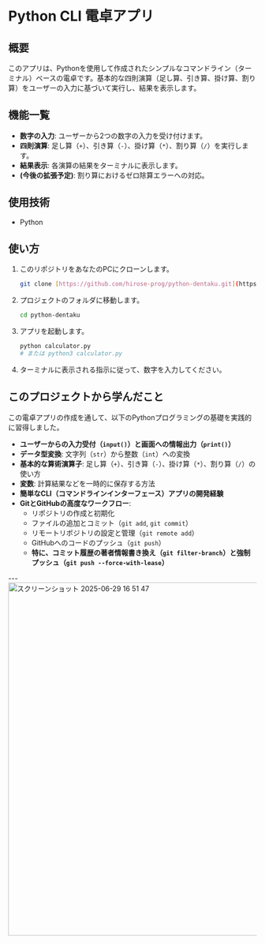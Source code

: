 # Python CLI 電卓アプリ

## 概要

このアプリは、Pythonを使用して作成されたシンプルなコマンドライン（ターミナル）ベースの電卓です。基本的な四則演算（足し算、引き算、掛け算、割り算）をユーザーの入力に基づいて実行し、結果を表示します。

## 機能一覧

-   **数字の入力**: ユーザーから2つの数字の入力を受け付けます。
-   **四則演算**: 足し算（`+`）、引き算（`-`）、掛け算（`*`）、割り算（`/`）を実行します。
-   **結果表示**: 各演算の結果をターミナルに表示します。
-   **(今後の拡張予定)**: 割り算におけるゼロ除算エラーへの対応。

## 使用技術

-   Python

## 使い方

1.  このリポジトリをあなたのPCにクローンします。
    ```bash
    git clone [https://github.com/hirose-prog/python-dentaku.git](https://github.com/hirose-prog/python-dentaku.git)
    ```
2.  プロジェクトのフォルダに移動します。
    ```bash
    cd python-dentaku
    ```
3.  アプリを起動します。
    ```bash
    python calculator.py
    # または python3 calculator.py
    ```
4.  ターミナルに表示される指示に従って、数字を入力してください。

## このプロジェクトから学んだこと

この電卓アプリの作成を通して、以下のPythonプログラミングの基礎を実践的に習得しました。

-   **ユーザーからの入力受付（`input()`）と画面への情報出力（`print()`）**
-   **データ型変換**: 文字列（`str`）から整数（`int`）への変換
-   **基本的な算術演算子**: 足し算（`+`）、引き算（`-`）、掛け算（`*`）、割り算（`/`）の使い方
-   **変数**: 計算結果などを一時的に保存する方法
-   **簡単なCLI（コマンドラインインターフェース）アプリの開発経験**
-   **GitとGitHubの高度なワークフロー**:
    -   リポジトリの作成と初期化
    -   ファイルの追加とコミット（`git add`, `git commit`）
    -   リモートリポジトリの設定と管理（`git remote add`）
    -   GitHubへのコードのプッシュ（`git push`）
    -   **特に、コミット履歴の著者情報書き換え（`git filter-branch`）と強制プッシュ（`git push --force-with-lease`）**

---<img width="716" alt="スクリーンショット 2025-06-29 16 51 47" src="https://github.com/user-attachments/assets/4bf46470-2492-4da9-8ed7-8b869c67821e" />
